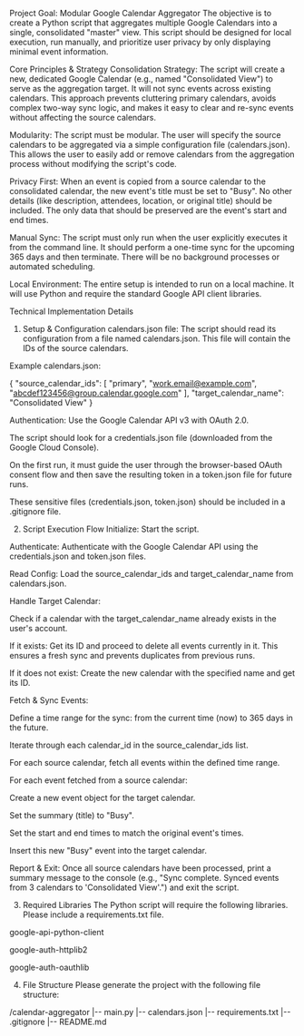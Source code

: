 Project Goal: Modular Google Calendar Aggregator
The objective is to create a Python script that aggregates multiple Google Calendars into a single, consolidated "master" view. This script should be designed for local execution, run manually, and prioritize user privacy by only displaying minimal event information.

Core Principles & Strategy
Consolidation Strategy: The script will create a new, dedicated Google Calendar (e.g., named "Consolidated View") to serve as the aggregation target. It will not sync events across existing calendars. This approach prevents cluttering primary calendars, avoids complex two-way sync logic, and makes it easy to clear and re-sync events without affecting the source calendars.

Modularity: The script must be modular. The user will specify the source calendars to be aggregated via a simple configuration file (calendars.json). This allows the user to easily add or remove calendars from the aggregation process without modifying the script's code.

Privacy First: When an event is copied from a source calendar to the consolidated calendar, the new event's title must be set to "Busy". No other details (like description, attendees, location, or original title) should be included. The only data that should be preserved are the event's start and end times.

Manual Sync: The script must only run when the user explicitly executes it from the command line. It should perform a one-time sync for the upcoming 365 days and then terminate. There will be no background processes or automated scheduling.

Local Environment: The entire setup is intended to run on a local machine. It will use Python and require the standard Google API client libraries.

Technical Implementation Details
1. Setup & Configuration
calendars.json file: The script should read its configuration from a file named calendars.json. This file will contain the IDs of the source calendars.

Example calendars.json:

{
  "source_calendar_ids": [
    "primary",
    "work.email@example.com",
    "abcdef123456@group.calendar.google.com"
  ],
  "target_calendar_name": "Consolidated View"
}

Authentication: Use the Google Calendar API v3 with OAuth 2.0.

The script should look for a credentials.json file (downloaded from the Google Cloud Console).

On the first run, it must guide the user through the browser-based OAuth consent flow and then save the resulting token in a token.json file for future runs.

These sensitive files (credentials.json, token.json) should be included in a .gitignore file.

2. Script Execution Flow
Initialize: Start the script.

Authenticate: Authenticate with the Google Calendar API using the credentials.json and token.json files.

Read Config: Load the source_calendar_ids and target_calendar_name from calendars.json.

Handle Target Calendar:

Check if a calendar with the target_calendar_name already exists in the user's account.

If it exists: Get its ID and proceed to delete all events currently in it. This ensures a fresh sync and prevents duplicates from previous runs.

If it does not exist: Create the new calendar with the specified name and get its ID.

Fetch & Sync Events:

Define a time range for the sync: from the current time (now) to 365 days in the future.

Iterate through each calendar_id in the source_calendar_ids list.

For each source calendar, fetch all events within the defined time range.

For each event fetched from a source calendar:

Create a new event object for the target calendar.

Set the summary (title) to "Busy".

Set the start and end times to match the original event's times.

Insert this new "Busy" event into the target calendar.

Report & Exit: Once all source calendars have been processed, print a summary message to the console (e.g., "Sync complete. Synced events from 3 calendars to 'Consolidated View'.") and exit the script.

3. Required Libraries
The Python script will require the following libraries. Please include a requirements.txt file.

google-api-python-client

google-auth-httplib2

google-auth-oauthlib

4. File Structure
Please generate the project with the following file structure:

/calendar-aggregator
|-- main.py
|-- calendars.json
|-- requirements.txt
|-- .gitignore
|-- README.md

